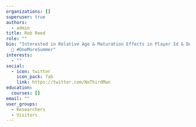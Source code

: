 ```yaml
---
organizations: []
superuser: true
authors:
  - admin
title: Rob Reed
role: ""
bio: "Interested in Relative Age & Maturation Effects in Player Id & Development
  🏏 #OneMoreSummer"
interests:
  - ""
social:
  - icon: twitter
    icon_pack: fab
    link: https://twitter.com/NoThirdMan
education:
  courses: []
email: ""
user_groups:
  - Researchers
  - Visitors
---
```

